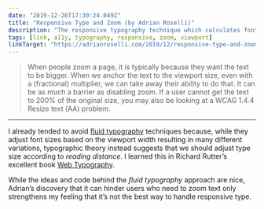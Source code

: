 ```yaml
---
date: "2019-12-26T17:30:24.049Z"
title: "Responsive Type and Zoom (by Adrian Roselli)"
description: "The responsive typography technique which calculates font size based on viewport width can pose accessibility problems."
tags: [link, a11y, typography, responsive, zoom, viewport]
linkTarget: "https://adrianroselli.com/2019/12/responsive-type-and-zoom.html"
---
```

> When people zoom a page, it is typically because they want the text to be bigger. When we anchor the text to the viewport size, even with a (fractional) multiplier, we can take away their ability to do that. It can be as much a barrier as disabling zoom. If a user cannot get the text to 200% of the original size, you may also be looking at a WCAG 1.4.4 Resize text (AA) problem.
---

I already tended to avoid [fluid typography](https://css-tricks.com/snippets/css/fluid-typography/) techniques because, while they adjust font sizes based on the viewport width resulting in many different variations, typographic theory instead suggests that we should adjust type size according to _reading distance_. I learned this in Richard Rutter’s excellent book [Web Typography](http://book.webtypography.net/).

While the ideas and code behind the _fluid typography_ approach are nice, Adrian’s discovery that it can hinder users who need to zoom text only strengthens my feeling that it’s not the best way to handle responsive type.
